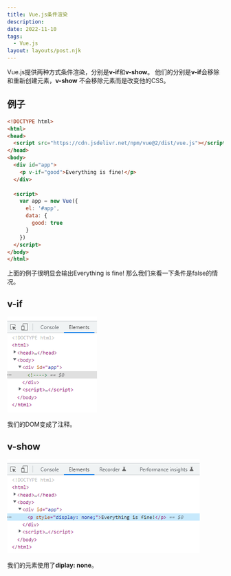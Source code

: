 ```yaml
---
title: Vue.js条件渲染
description: 
date: 2022-11-10
tags:
  - Vue.js
layout: layouts/post.njk
---
```

Vue.js提供两种方式条件渲染，分别是**v-if**和**v-show**。
他们的分别是**v-if**会移除和重新创建元素，**v-show**
不会移除元素而是改变他的CSS。

## 例子

```html
<!DOCTYPE html>
<html>
<head>
  <script src="https://cdn.jsdelivr.net/npm/vue@2/dist/vue.js"></script>
</head>
<body>
  <div id="app">
    <p v-if="good">Everything is fine!</p>
  </div>

  <script>
    var app = new Vue({
      el: '#app',
      data: {
        good: true
      }
    })
  </script>
</body>
</html>
```

上面的例子很明显会输出Everything is fine!
那么我们来看一下条件是false的情况。

## v-if

![v-if false case](/img/vif-false-case.PNG)

我们的DOM变成了注释。

## v-show

![v-show false case](/img/vshow-false-case.PNG)

我们的元素使用了**diplay: none**。